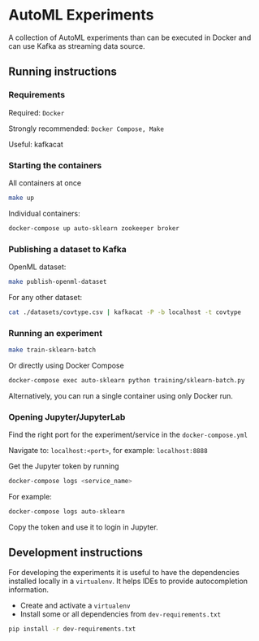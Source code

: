 # AutoML Experiments

A collection of AutoML experiments than can be executed in Docker and can use Kafka as streaming data source.

## Running instructions

### Requirements

Required: `Docker`

Strongly recommended: `Docker Compose, Make`

Useful: kafkacat


### Starting the containers

All containers at once
```bash
make up
```

Individual containers:
```bash
docker-compose up auto-sklearn zookeeper broker
```

### Publishing a dataset to Kafka

OpenML dataset: 

```bash
make publish-openml-dataset
```

For any other dataset: 

```bash
cat ./datasets/covtype.csv | kafkacat -P -b localhost -t covtype   
```

### Running an experiment


```bash
make train-sklearn-batch
```

Or directly using Docker Compose

```bash
docker-compose exec auto-sklearn python training/sklearn-batch.py
```

Alternatively, you can run a single container using only Docker run.

### Opening Jupyter/JupyterLab

Find the right port for the experiment/service in the `docker-compose.yml`

Navigate to: `localhost:<port>`, for example: `localhost:8888`

Get the Jupyter token by running 

```bash
docker-compose logs <service_name>
```

For example: 

```bash
docker-compose logs auto-sklearn
```

Copy the token and use it to login in Jupyter.

## Development instructions

For developing the experiments it is useful to have the dependencies installed locally
in a `virtualenv`. It helps IDEs to provide autocompletion information.

- Create and activate a `virtualenv`
- Install some or all dependencies from `dev-requirements.txt`

```bash
pip install -r dev-requirements.txt
```